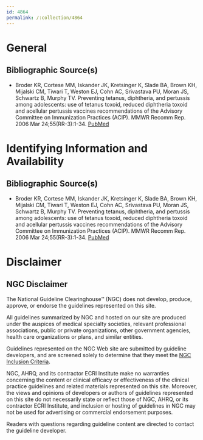 ```yaml
---
id: 4864
permalink: /:collection/4864
---
```


# General

## Bibliographic Source(s)

- Broder KR, Cortese MM, Iskander JK, Kretsinger K, Slade BA, Brown KH, Mijalski CM, Tiwari T, Weston EJ, Cohn AC, Srivastava PU, Moran JS, Schwartz B, Murphy TV. Preventing tetanus, diphtheria, and pertussis among adolescents: use of tetanus toxoid, reduced diphtheria toxoid and acellular pertussis vaccines recommendations of the Advisory Committee on Immunization Practices (ACIP). MMWR Recomm Rep. 2006 Mar 24;55(RR-3):1-34. [ PubMed ](http://www.ncbi.nlm.nih.gov/entrez/query.fcgi?cmd=Retrieve&db=pubmed&dopt=Abstract&list_uids=16557217)

# Identifying Information and Availability

## Bibliographic Source(s)

- Broder KR, Cortese MM, Iskander JK, Kretsinger K, Slade BA, Brown KH, Mijalski CM, Tiwari T, Weston EJ, Cohn AC, Srivastava PU, Moran JS, Schwartz B, Murphy TV. Preventing tetanus, diphtheria, and pertussis among adolescents: use of tetanus toxoid, reduced diphtheria toxoid and acellular pertussis vaccines recommendations of the Advisory Committee on Immunization Practices (ACIP). MMWR Recomm Rep. 2006 Mar 24;55(RR-3):1-34. [ PubMed ](http://www.ncbi.nlm.nih.gov/entrez/query.fcgi?cmd=Retrieve&db=pubmed&dopt=Abstract&list_uids=16557217)

# Disclaimer

## NGC Disclaimer

The National Guideline Clearinghouse™ (NGC) does not develop, produce, approve, or endorse the guidelines represented on this site.

All guidelines summarized by NGC and hosted on our site are produced under the auspices of medical specialty societies, relevant professional associations, public or private organizations, other government agencies, health care organizations or plans, and similar entities.

Guidelines represented on the NGC Web site are submitted by guideline developers, and are screened solely to determine that they meet the [NGC Inclusion Criteria](/help-and-about/summaries/inclusion-criteria).

NGC, AHRQ, and its contractor ECRI Institute make no warranties concerning the content or clinical efficacy or effectiveness of the clinical practice guidelines and related materials represented on this site. Moreover, the views and opinions of developers or authors of guidelines represented on this site do not necessarily state or reflect those of NGC, AHRQ, or its contractor ECRI Institute, and inclusion or hosting of guidelines in NGC may not be used for advertising or commercial endorsement purposes.

Readers with questions regarding guideline content are directed to contact the guideline developer.

